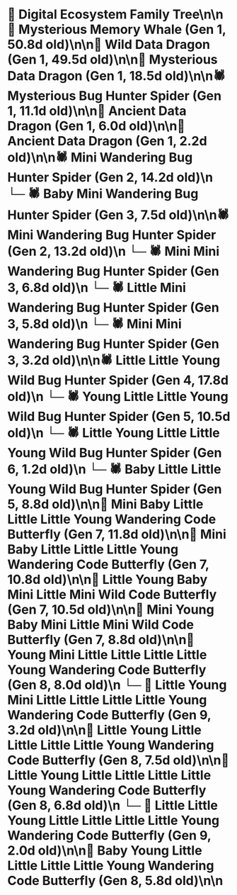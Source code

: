 # 🌳 Digital Ecosystem Family Tree\n\n🐋 Mysterious Memory Whale (Gen 1, 50.8d old)\n\n🐉 Wild Data Dragon (Gen 1, 49.5d old)\n\n🐉 Mysterious Data Dragon (Gen 1, 18.5d old)\n\n🕷️ Mysterious Bug Hunter Spider (Gen 1, 11.1d old)\n\n🐉 Ancient Data Dragon (Gen 1, 6.0d old)\n\n🐉 Ancient Data Dragon (Gen 1, 2.2d old)\n\n🕷️ Mini Wandering Bug Hunter Spider (Gen 2, 14.2d old)\n  └─ 🕷️ Baby Mini Wandering Bug Hunter Spider (Gen 3, 7.5d old)\n\n🕷️ Mini Wandering Bug Hunter Spider (Gen 2, 13.2d old)\n  └─ 🕷️ Mini Mini Wandering Bug Hunter Spider (Gen 3, 6.8d old)\n  └─ 🕷️ Little Mini Wandering Bug Hunter Spider (Gen 3, 5.8d old)\n  └─ 🕷️ Mini Mini Wandering Bug Hunter Spider (Gen 3, 3.2d old)\n\n🕷️ Little Little Young Wild Bug Hunter Spider (Gen 4, 17.8d old)\n  └─ 🕷️ Young Little Little Young Wild Bug Hunter Spider (Gen 5, 10.5d old)\n    └─ 🕷️ Little Young Little Little Young Wild Bug Hunter Spider (Gen 6, 1.2d old)\n  └─ 🕷️ Baby Little Little Young Wild Bug Hunter Spider (Gen 5, 8.8d old)\n\n🦋 Mini Baby Little Little Little Young Wandering Code Butterfly (Gen 7, 11.8d old)\n\n🦋 Mini Baby Little Little Little Young Wandering Code Butterfly (Gen 7, 10.8d old)\n\n🦋 Little Young Baby Mini Little Mini Wild Code Butterfly (Gen 7, 10.5d old)\n\n🦋 Mini Young Baby Mini Little Mini Wild Code Butterfly (Gen 7, 8.8d old)\n\n🦋 Young Mini Little Little Little Little Young Wandering Code Butterfly (Gen 8, 8.0d old)\n  └─ 🦋 Little Young Mini Little Little Little Little Young Wandering Code Butterfly (Gen 9, 3.2d old)\n\n🦋 Little Young Little Little Little Little Young Wandering Code Butterfly (Gen 8, 7.5d old)\n\n🦋 Little Young Little Little Little Little Young Wandering Code Butterfly (Gen 8, 6.8d old)\n  └─ 🦋 Little Little Young Little Little Little Little Young Wandering Code Butterfly (Gen 9, 2.0d old)\n\n🦋 Baby Young Little Little Little Little Young Wandering Code Butterfly (Gen 8, 5.8d old)\n\n